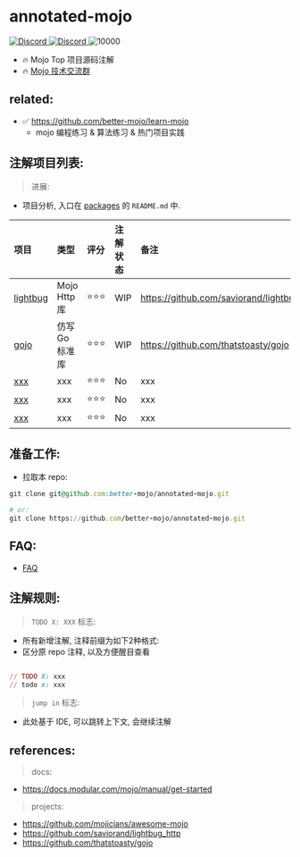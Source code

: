 # annotated-mojo

<p align="">
    <a href="https://discord.com/invite/MnDA9pfWAW" target="_blank">
      <img src="https://img.shields.io/badge/Discord-GossipCoder-%237289DA.svg?logo=iscord&logoColor=white" alt="Discord">
    </a> 
    <a href="https://discord.com/invite/MnDA9pfWAW" target="_blank">
      <img src="https://img.shields.io/discord/877031318272217179" alt="Discord">
    </a> 
    <img src="https://visitor-badge.laobi.icu/badge?page_id=better-mojo" alt="10000" />
</p>

- 🔥️ Mojo Top 项目源码注解
- 🔥️ [Mojo 技术交流群](https://github.com/better-mojo/.github/blob/main/profile/README.md#chat-group)

## related:

- ✅️ https://github.com/better-mojo/learn-mojo
    - mojo 编程练习 & 算法练习 & 热门项目实践

## 注解项目列表:

> 进展:

- 项目分析, 入口在 [packages](./packages) 的 `README.md` 中.

| 项目                              | 类型          | 评分  | 注解状态 | 备注                                         |
|:--------------------------------|:------------|:----|:-----|:-------------------------------------------|
| [lightbug](./packages/lightbug) | Mojo Http 库 | ⭐⭐⭐ | WIP  | https://github.com/saviorand/lightbug_http |
| [gojo](./packages/gojo)         | 仿写 Go 标准库   | ⭐⭐⭐ | WIP  | https://github.com/thatstoasty/gojo        | 
| [xxx](./xxx)                    | xxx         | ⭐⭐⭐ | No   | xxx                                        |
| [xxx](./xxx)                    | xxx         | ⭐⭐⭐ | No   | xxx                                        |
| [xxx](./xxx)                    | xxx         | ⭐⭐⭐ | No   | xxx                                        |

## 准备工作:

- 拉取本 repo:

```ruby
git clone git@github.com:better-mojo/annotated-mojo.git

# or:    
git clone https://github.com/better-mojo/annotated-mojo.git

```

## FAQ:

- [FAQ](./FAQ.md)

## 注解规则:

> `TODO X: XXX` 标志:

- 所有新增注解, 注释前缀为如下2种格式:
- 区分原 repo 注释, 以及方便醒目查看

```ruby 

// TODO X: xxx
// todo x: xxx

```

> `jump in` 标志:

- 此处基于 IDE, 可以跳转上下文, 会继续注解

## references:

> docs:

- https://docs.modular.com/mojo/manual/get-started

> projects:

- https://github.com/mojicians/awesome-mojo
- https://github.com/saviorand/lightbug_http
- https://github.com/thatstoasty/gojo